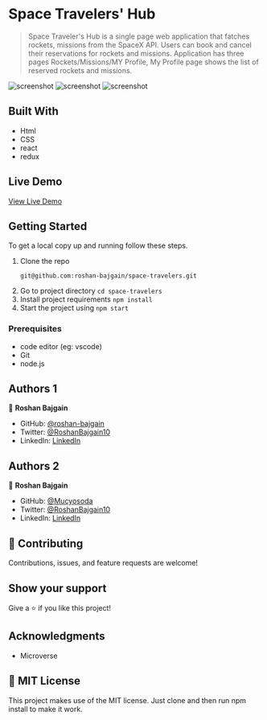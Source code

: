 # Space Travelers' Hub
> Space Traveler's Hub is a single page web application that fatches rockets, missions from the SpaceX API. Users can book and cancel their reservations for rockets and missions. Application has three pages Rockets/Missions/MY Profile, My Profile page shows the list of reserved rockets and missions.

![screenshot](./Images/rocket.png)
![screenshot](./Images/mission.png)
![screenshot](./Images/my-profile.png)

## Built With
- Html
- CSS
- react
- redux

## Live Demo

[View Live Demo](https://epic-hugle-d2e175.netlify.app)

## Getting Started

To get a local copy up and running follow these steps.

1. Clone the repo
   ```
   git@github.com:roshan-bajgain/space-travelers.git
   ```
2. Go to project directory `cd space-travelers`
3. Install project requirements `npm install`
4. Start the project using `npm start`


### Prerequisites

- code editor (eg: vscode)
- Git
- node.js

## Authors 1

👤 **Roshan Bajgain**

- GitHub: [@roshan-bajgain](https://github.com/roshan-bajgain)
- Twitter: [@RoshanBajgain10](https://twitter.com/RoshanBajgain10)
- LinkedIn: [LinkedIn](https://www.linkedin.com/in/roshan-bazgain/)

## Authors 2

👤 **Roshan Bajgain**

- GitHub: [@Mucyosoda](https://github.com/Mucyosoda)
- Twitter: [@RoshanBajgain10](https://twitter.com/@ClaudeMucyo1)
- LinkedIn: [LinkedIn](https://www.linkedin.com/in/mucyoclaude)


## 🤝 Contributing

Contributions, issues, and feature requests are welcome!

## Show your support

Give a ⭐️ if you like this project!

## Acknowledgments
- Microverse

## 📝 MIT License
This project makes use of the MIT license.
Just clone and then run npm install to make it work.


